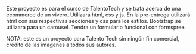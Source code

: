 Este proyecto es para el curso de TalentoTech y se trata acerca de una ecommerce de un vivero.
Utilizará html, css y js.
En la pre-entrega utilizará html con sus respectivas secciones y css para los estilos.
Bootstrap se utilizara para un carousel.
Tendra un formulario funcional con formspree.

NOTA: este es un proyecto para Talento Tech sin ningún fin comercial, crédito de las imagenes a todos sus autores.
